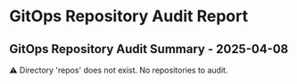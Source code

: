 # GitOps Repository Audit Report

## GitOps Repository Audit Summary - 2025-04-08
⚠️ Directory 'repos' does not exist. No repositories to audit.
